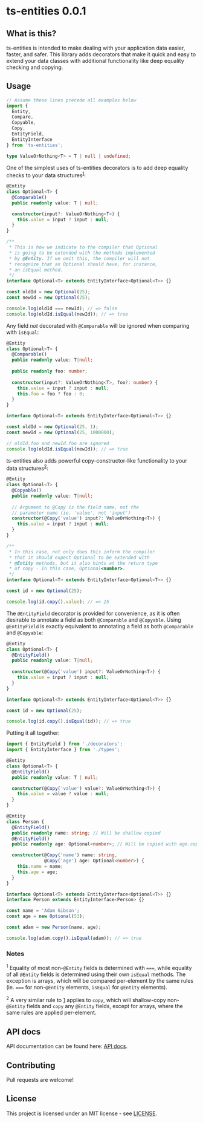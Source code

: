 # ts-entities 0.0.1

## What is this?
ts-entities is intended to make dealing with your application data easier, 
faster, and safer. This library adds decorators that make it quick and easy to 
extend your data classes with additional functionality like deep equality 
checking and copying.

## Usage

```typescript
// Assume these lines precede all examples below
import { 
  Entity, 
  Compare, 
  Copyable, 
  Copy, 
  EntityField,
  EntityInterface
} from 'ts-entities';

type ValueOrNothing<T> = T | null | undefined;
```
One of the simplest uses of ts-entities decorators is to add deep equality 
checks to your data structures<sup>[1](#notes)</sup>:

```typescript
@Entity
class Optional<T> {
  @Comparable()
  public readonly value: T | null;

  constructor(input?: ValueOrNothing<T>) {
    this.value = input ? input : null;
  }
}

/** 
 * This is how we indicate to the compiler that Optional
 * is going to be extended with the methods implemented
 * by @Entity. If we omit this, the compiler will not
 * recognize that an Optional should have, for instance,
 * an isEqual method.
 */
interface Optional<T> extends EntityInterface<Optional<T>> {}

const oldId = new Optional(25);
const newId = new Optional(25);

console.log(oldId === newId); // => false
console.log(oldId.isEqual(newId)); // => true
```
Any field *not* decorated with `@Comparable` will be ignored when comparing 
with `isEqual`:
```typescript
@Entity
class Optional<T> {
  @Comparable()
  public readonly value: T|null;
  
  public readonly foo: number;
  
  constructor(input?: ValueOrNothing<T>, foo?: number) {
    this.value = input ? input : null;
    this.foo = foo ? foo : 0;
  }
}

interface Optional<T> extends EntityInterface<Optional<T>> {}

const oldId = new Optional(25, 1);
const newId = new Optional(25, 1000000);

// oldId.foo and newId.foo are ignored
console.log(oldId.isEqual(newId)); // => true
```
ts-entities also adds powerful copy-constructor-like functionality to your data
structures<sup>[2](#notes)</sup>:
```typescript
@Entity
class Optional<T> {
  @Copyable()
  public readonly value: T|null;
  
  // Argument to @Copy is the field name, not the 
  // parameter name (ie. 'value', not 'input')
  constructor(@Copy('value') input?: ValueOrNothing<T>) {
    this.value = input ? input : null;
  }
}

/**
 * In this case, not only does this inform the compiler
 * that it should expect Optional to be extended with
 * @Entity methods, but it also hints at the return type
 * of copy - In this case, Optional<number>.
 */
interface Optional<T> extends EntityInterface<Optional<T>> {}

const id = new Optional(25);

console.log(id.copy().value); // => 25
```
The `@EntityField` decorator is provided for convenience, as it is often
desirable to annotate a field as both `@Comparable` and `@Copyable`. Using 
`@EntityField` is exactly equivalent to annotating a field as both `@Comparable`
and `@Copyable`:
```typescript
@Entity
class Optional<T> {
  @EntityField()
  public readonly value: T|null;
  
  constructor(@Copy('value') input?: ValueOrNothing<T>) {
    this.value = input ? input : null;
  }
}

interface Optional<T> extends EntityInterface<Optional<T>> {}

const id = new Optional(25);

console.log(id.copy().isEqual(id)); // => true
```

Putting it all together:

```typescript
import { EntityField } from './decorators';
import { EntityInterface } from './types';

@Entity
class Optional<T> {
  @EntityField()
  public readonly value: T | null;

  constructor(@Copy('value') value?: ValueOrNothing<T>) {
    this.value = value ? value : null;
  }
}

@Entity
class Person {
  @EntityField()
  public readonly name: string; // Will be shallow copied
  @EntityField()
  public readonly age: Optional<number>; // Will be copied with age.copy()

  constructor(@Copy('name') name: string,
              @Copy('age') age: Optional<number>) {
    this.name = name;
    this.age = age;
  }
}

interface Optional<T> extends EntityInterface<Optional<T>> {}
interface Person extends EntityInterface<Person> {}

const name = 'Adam Gibson';
const age = new Optional(53);

const adam = new Person(name, age);

console.log(adam.copy().isEqual(adam)); // => true
```

### Notes
<sup>1</sup> Equality of most non-`@Entity` fields is determined with `===`, 
while equality of all `@Entity` fields is determined using their own `isEqual` 
methods. The exception is arrays, which will be compared per-element by the same 
rules (ie. `===` for non-`@Entity` elements, `isEqual` for `@Entity` elements).

<sup>2</sup> A very similar rule to [1](#notes) applies to `copy`, which will
shallow-copy non-`@Entity` fields and `copy` any `@Entity` fields, except for
arrays, where the same rules are applied per-element.

## API docs
API documentation can be found here: [API docs](https://anihopkins.github.io/ts-entities).

## Contributing
Pull requests are welcome!

## License
This project is licensed under an MIT license - see 
[LICENSE](https://github.com/anihopkins/ts-entities/blob/main/LICENSE).